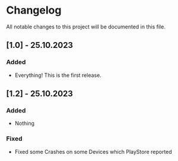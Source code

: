 # Changelog

All notable changes to this project will be documented in this file.

## [1.0] - 25.10.2023

### Added

- Everything! This is the first release.

## [1.2] - 25.10.2023

### Added

- Nothing

### Fixed
- Fixed some Crashes on some Devices which PlayStore reported